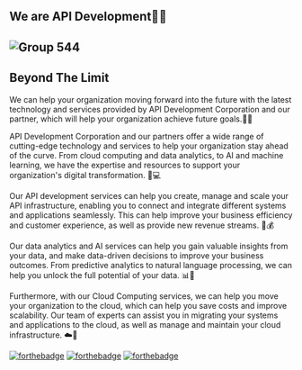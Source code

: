 ## We are API Development🧑‍💻
![Group 544](https://user-images.githubusercontent.com/48949523/187063652-aafd524a-ff01-4e03-ba11-709c99fc61e7.png)
---
## Beyond The Limit
 We can help your organization moving forward into the future with the latest technology and services provided by API Development Corporation and our partner, which will help your organization achieve future goals.🤩🙌

  API Development Corporation and our partners offer a wide range of cutting-edge technology and services to help your organization stay ahead of the curve. From cloud computing and data analytics, to AI and machine learning, we have the expertise and resources to support your organization's digital transformation. 🚀💻

  Our API development services can help you create, manage and scale your API infrastructure, enabling you to connect and integrate different systems and applications seamlessly. This can help improve your business efficiency and customer experience, as well as provide new revenue streams. 🔌💰

  Our data analytics and AI services can help you gain valuable insights from your data, and make data-driven decisions to improve your business outcomes. From predictive analytics to natural language processing, we can help you unlock the full potential of your data. 📊🤖

  Furthermore, with our Cloud Computing services, we can help you move your organization to the cloud, which can help you save costs and improve scalability. Our team of experts can assist you in migrating your systems and applications to the cloud, as well as manage and maintain your cloud infrastructure. ☁️💼

[![forthebadge](https://forthebadge.com/images/badges/built-by-developers.svg)](https://forthebadge.com)
[![forthebadge](https://forthebadge.com/images/badges/powered-by-responsibility.svg)](https://forthebadge.com)
[![forthebadge](https://forthebadge.com/images/badges/it-works-why.svg)](https://forthebadge.com)
